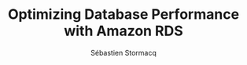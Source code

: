 ---
title:  "Optimizing Database Performance with Amazon RDS"
description: "In this episode, we delve into the world of database performance optimization with Scott Lynn, product manager for Amazon RDS.

We discuss the essential factors that can significantly impact your database performance, ensuring your applications run smoothly and efficiently. We explore effective strategies for scaling your relational databases to meet growing demands and maintain optimal performance.

We also delve into the differences between provisioned IOPS, General Purpose SSD, and magnetic drives, helping you determine the best storage option for your specific workload. Discover why io2 Block Express storage is the ideal choice for demanding databases that require high performance and low latency.

Join the discussion as we weigh the pros and cons of using self-managed databases on EC2 versus fully managed databases on RDS.

Don't miss this informative episode! Tune in to learn how to optimize your database performance and achieve maximum efficiency with Amazon RDS."
guests:
   - name: "Scott Lynn"
     title: "Product Manager, Amazon RDS"
     link: "https://www.linkedin.com/in/scott-lynn-b2905a1/"
episode: 129
duration: "00:30:34" 
size: 58688076
file: 129.mp3	
publication: "2024-09-06 04:00:00 +0000"
author: Sébastien Stormacq
category: podcasts
social-background: 129.png
appleEpisodeId: 1000668568813
aws-categories:
  - "Databases"
links:
  - text: "RDS Storage options"
    link: https://docs.aws.amazon.com/AmazonRDS/latest/UserGuide/CHAP_Storage.html
---